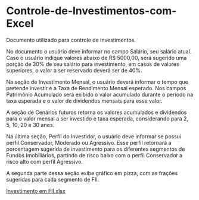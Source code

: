 # Controle-de-Investimentos-com-Excel

Documento utilizado para controle de investimentos.

No documento o usuário deve informar no campo Salário, seu salário atual. Caso o usuário indique valores abaixo de R$ 5000,00, será sugerido uma porção de 30% de seu salário para investimento, em casos de valores superiores, o valor a ser reservado deverá ser de 40%.

Na seção de Investimento Mensal, o usuário deverá informar o tempo que pretende investir e a Taxa de Rendimento Mensal esperado. Nos campos Patrimônio Acumulado será exibido o valor acumulado durante o período na taxa esperada e o valor de dividendos mensais para esse valor. 

A seção de Cenários futuros retorna os valores acumulados e dividendos para o valor mensal a ser investido e taxa esperada, considerando para 2, 5, 10, 20 e 30 anos.

Na última seção, Perfil do Investidor, o usuário deve informar se possui perfil Conservador, Moderado ou Agressivo. Esse perfil retornará a porcentagem sugerida de investimento para os diferentes segmentos de Fundos Imobiliários, partindo de risco baixo com o perfil Conservador a risco alto com perfil Agressivo. 

A segunda parte dessa seção exibe gráfico em pizza, com as frações sugeridas para cada segmento de FII.

[Investimento em FII.xlsx](https://github.com/user-attachments/files/20680297/Investimento.em.FII.xlsx)
